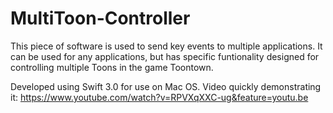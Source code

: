 # MultiToon-Controller
This piece of software is used to send key events to multiple applications. It can be used for any applications, but has specific funtionality designed for controlling multiple Toons in the game Toontown.

Developed using Swift 3.0 for use on Mac OS. Video quickly demonstrating it: https://www.youtube.com/watch?v=RPVXqXXC-ug&feature=youtu.be
